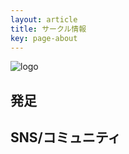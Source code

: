 ```yaml
---
layout: article
title: サークル情報
key: page-about
---
```


![logo](https://github.com/ynu-math/ynu-math.github.io/tree/master/assets/images/trace_vec.png)

## 発足

## SNS/コミュニティ